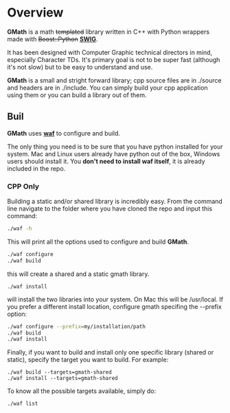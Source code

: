 # Overview

**GMath** is a math ~~templated~~ library written in C++ with Python wrappers made with ~~Boost::Python~~ [**SWIG**](http://www.swig.org/).

It has been designed with Computer Graphic technical directors in mind, especially Character TDs.
It's primary goal is not to be super fast (although it's not slow) but to be easy to understand and use.

**GMath** is a small and stright forward library; cpp source files are in ./source and headers are in ./include.
You can simply build your cpp application using them or you can build a library out of them.

## Buil

**GMath** uses [**waf**](https://github.com/waf-project/waf) to configure and build.

The only thing you need is to be sure that you have python installed for your system.
Mac and Linux users already have python out of the box, Windows users should install it.
You **don't need to install waf itself**, it is already included in the repo.

### CPP Only  

Building a static and/or shared library is incredibly easy.
From the command line navigate to the folder where you have cloned the repo and input this command:

```bash
./waf -h
```

This will print all the options used to configure and build **GMath**.

```bash
./waf configure
./waf build
```

this will create a shared and a static gmath library.

```
./waf install
```

will install the two libraries into your system. On Mac this will be /usr/local.
If you prefer a different install location, configure gmath specifing the --prefix option:

```bash
./waf configure --prefix=my/installation/path
./waf build
./waf install
```

Finally, if you want to build and install only one specific library (shared or static), specify the target you want to build.
For example:

```
./waf build --targets=gmath-shared
./waf install --targets=gmath-shared 
```

To know all the possible targets available, simply do:

```
./waf list
```